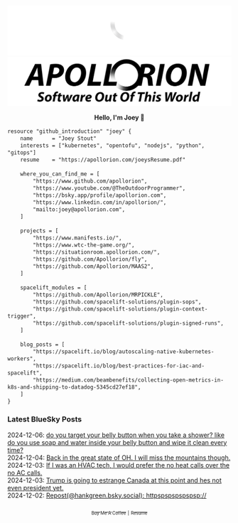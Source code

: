 ![Personal Website](https://raw.githubusercontent.com/Apollorion/apollorion/main/logos/new-large-white-transparent.png#gh-dark-mode-only)![Personal Website](https://raw.githubusercontent.com/Apollorion/apollorion/main/logos/new-large-black-transparent.png#gh-light-mode-only)

<p align="center">
    <b>Hello, I'm Joey 👋</b>
</p>

```hcl
resource "github_introduction" "joey" {
    name      = "Joey Stout"
    interests = ["kubernetes", "opentofu", "nodejs", "python", "gitops"]
    resume    = "https://apollorion.com/joeysResume.pdf"

    where_you_can_find_me = [
        "https://www.github.com/apollorion",
        "https://www.youtube.com/@TheOutdoorProgrammer",
        "https://bsky.app/profile/apollorion.com",
        "https://www.linkedin.com/in/apollorion/",
        "mailto:joey@apollorion.com",
    ]

    projects = [
        "https://www.manifests.io/",
        "https://www.wtc-the-game.org/",
        "https://situationroom.apollorion.com/",
        "https://github.com/Apollorion/fly",
        "https://github.com/Apollorion/MAAS2",
    ]

    spacelift_modules = [
        "https://github.com/Apollorion/MRPICKLE",
        "https://github.com/spacelift-solutions/plugin-sops",
        "https://github.com/spacelift-solutions/plugin-context-trigger",
        "https://github.com/spacelift-solutions/plugin-signed-runs",
    ]

    blog_posts = [
        "https://spacelift.io/blog/autoscaling-native-kubernetes-workers",
        "https://spacelift.io/blog/best-practices-for-iac-and-spacelift",
        "https://medium.com/beambenefits/collecting-open-metrics-in-k8s-and-shipping-to-datadog-5345cd27ef18",
    ]
}
```

### Latest BlueSky Posts
2024-12-06: [do you target your belly button when you take a shower? like do you use soap and water inside your belly button and wipe it clean every time? ](https://bsky.app/profile/apollorion.com/post/3lcnnm5enr22i)  
2024-12-04: [Back in the great state of OH. I will miss the mountains though. ](https://bsky.app/profile/apollorion.com/post/3lchkpds7bs2g)  
2024-12-03: [If I was an HVAC tech, I would prefer the no heat calls over the no AC calls. ](https://bsky.app/profile/apollorion.com/post/3lcgcarqwn22b)  
2024-12-03: [Trump is going to estrange Canada at this point and hes not even president yet. ](https://bsky.app/profile/apollorion.com/post/3lcfuhmk2cs2b)  
2024-12-02: [Repost(@hankgreen.bsky.social): httpspspspspspsp:// ](https://bsky.app/profile/hankgreen.bsky.social/post/3lce6zpibo22p)  


<p align="center">
    <a href="https://www.buymeacoffee.com/apollorion"><sub><sub>Buy Me A Coffee</sub></sub></a> <sub><sub>|</sub></sub> <a href="https://apollorion.com/joeysResume.pdf"><sub><sub>Resume</sub></sub></a>
</p>
